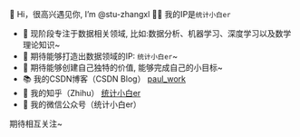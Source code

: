 
👋 Hi，很高兴遇见你, I’m @stu-zhangxl 👀👀 我的IP是`统计小白er`

- 🧡 现阶段专注于数据相关领域, 比如:数据分析、机器学习、深度学习以及数学理论知识~ 
- 🔨 期待能够打造出数据领域的IP: `统计小白er`~ 
- 🍬 期待能够创建自己独特的价值, 能够完成自己的小目标~ 
- 📚 我的CSDN博客（CSDN Blog） [paul_work](https://blog.csdn.net/qq_40249337?type=blog)
- 🍱 我的知乎（Zhihu） [统计小白er](https://www.zhihu.com/people/zhang-xin-long-87)
- 📜 我的微信公众号（统计小白er）

期待相互关注~ 



<!---
stu-zhangxl/stu-zhangxl is a ✨ special ✨ repository because its `README.md` (this file) appears on your GitHub profile.
You can click the Preview link to take a look at your changes.
--->
